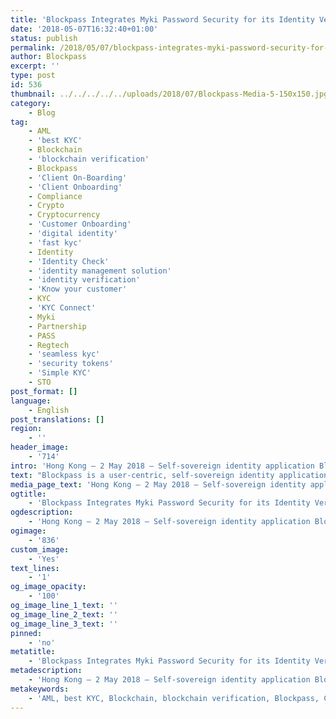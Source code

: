 ```yaml
---
title: 'Blockpass Integrates Myki Password Security for its Identity Verification App'
date: '2018-05-07T16:32:40+01:00'
status: publish
permalink: /2018/05/07/blockpass-integrates-myki-password-security-for-its-identity-verification-app
author: Blockpass
excerpt: ''
type: post
id: 536
thumbnail: ../../../../../uploads/2018/07/Blockpass-Media-5-150x150.jpg
category:
    - Blog
tag:
    - AML
    - 'best KYC'
    - Blockchain
    - 'blockchain verification'
    - Blockpass
    - 'Client On-Boarding'
    - 'Client Onboarding'
    - Compliance
    - Crypto
    - Cryptocurrency
    - 'Customer Onboarding'
    - 'digital identity'
    - 'fast kyc'
    - Identity
    - 'Identity Check'
    - 'identity management solution'
    - 'identity verification'
    - 'Know your customer'
    - KYC
    - 'KYC Connect'
    - Myki
    - Partnership
    - PASS
    - Regtech
    - 'seamless kyc'
    - 'security tokens'
    - 'Simple KYC'
    - STO
post_format: []
language:
    - English
post_translations: []
region:
    - ''
header_image:
    - '714'
intro: 'Hong Kong — 2 May 2018 — Self-sovereign identity application Blockpass and authentication service Myki today announced a major partnership combining the power of identity sovereignty and cloudless password security. The partnership means that users will now be able to securely manage their own identity verification documentation, while being confident that their personal data is encrypted and secure.'
text: "Blockpass is a user-centric, self-sovereign identity application for regulated industries. Designed with full data security in mind, Blockpass ensures <a href=\"http://www.blockpass.org/kyc\">KYC</a> and AML compliance for regulated service providers while eliminating third-party data storage. Blockpass has been developed as a step towards the Internet of Everything, and future releases of the application will include integrations of KYD and KYO protocols.\r\n\r\n<a href=\"https://myki.com/\">Myki</a> allows users to securely store Passwords, Credit Cards, Notes, Government IDs, 2fa Tokens and Private Keys offline on their smartphone. The platform does not use any form of cloud storage. The user is in control of his data.\r\n\r\nOf the partnership, Myki Co-Founder and CEO Antoine Jebara said, “We are partnering up with Blockpass who are working on an groundbreaking sovereign blockchain identity protocol. By integrating the Myki authentication within the Blockpass protocol, users can now be completely certain that their identity documentation and details are secure within their mobile phone. Myki’s two factor authentication means that the data is virtually unhackable, protecting users from fraud and unlawful criminal activity.”\r\n\r\n“We are delighted to add the highly regarded Myki as a backup to Blockpass,” added Hans Lombardo, CMO of Blockpass. “The addition of the cloudless password manager will enable our users to securely store their passwords and seamlessly access their Blockpass identity apps on their phones.”\r\n\r\n<strong>About Blockpass IDN\L</strong>The goal of Blockpass IDN (<a href=\"http://www.blockpass.org/\">http://www.blockpass.org/</a>) is global realization of identity for the Internet of Everything. Through the use of blockchain technology and smart contracts, Blockpass is a Regtech platform offering shared regulatory and compliance services for humans, businesses, objects and devices. As this identity system supports verification of humans (KYC), objects (KYO) and connected devices (KYD), it will enable the development of new applications that rely on a trusted connection between human, corporate, and device identities. Registered in Hong Kong, Blockpass IDN is a joint venture of Infinity Blockchain Labs and Chain of Things. Blockpass is also developing a Blockchain Identity Lab with Edinburgh Napier University."
media_page_text: 'Hong Kong — 2 May 2018 — Self-sovereign identity application Blockpass and authentication service Myki today announced a major partnership...'
ogtitle:
    - 'Blockpass Integrates Myki Password Security for its Identity Verification App'
ogdescription:
    - 'Hong Kong — 2 May 2018 — Self-sovereign identity application Blockpass and authentication service Myki today announced a major partnership combining the power of identity sovereignty and cloudless password security. The partnership means that users will now be able to securely manage their own identity verification documentation, while being confident that their personal data is encrypted and secure.'
ogimage:
    - '836'
custom_image:
    - 'Yes'
text_lines:
    - '1'
og_image_opacity:
    - '100'
og_image_line_1_text: ''
og_image_line_2_text: ''
og_image_line_3_text: ''
pinned:
    - 'no'
metatitle:
    - 'Blockpass Integrates Myki Password Security for its Identity Verification App'
metadescription:
    - 'Hong Kong — 2 May 2018 — Self-sovereign identity application Blockpass and authentication service Myki today announced a major partnership combining the power of identity sovereignty and cloudless password security. The partnership means that users will now be able to securely manage their own identity verification documentation, while being confident that their personal data is encrypted and secure.'
metakeywords:
    - 'AML, best KYC, Blockchain, blockchain verification, Blockpass, Client On-Boarding, Client Onboarding, Compliance, Crypto, Cryptocurrency, Customer Onboarding, digital identity, fast kyc, Identity, Identity Check, identity management solution, identity verification, Know your customer, KYC, KYC Connect, PASS, Regtech, seamless kyc, security tokens, Simple KYC, STO, Partnership, Myki'
---
```

<!DOCTYPE html PUBLIC "-//W3C//DTD HTML 4.0 Transitional//EN" "http://www.w3.org/TR/REC-html40/loose.dtd">
<?xml encoding="UTF-8">
